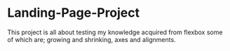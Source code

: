 # Landing-Page-Project
This project is all about testing my knowledge acquired from flexbox some of which are; growing and shrinking, axes and alignments.
